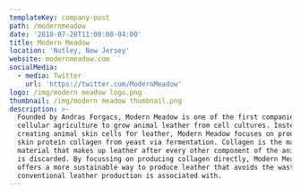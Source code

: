```yaml
---
templateKey: company-post
path: /modernmeadow
date: '2018-07-20T11:00:00-04:00'
title: Modern Meadow
location: 'Nutley, New Jersey'
website: modernmeadow.com
socialMedia:
  - media: Twitter
    url: 'https://twitter.com/ModernMeadow'
logo: /img/modern meadow logo.png
thumbnail: /img/modern meadow thumbnail.png
description: >-
  Founded by Andras Forgacs, Modern Meadow is one of the first companies to use
  cellular agriculture to grow animal leather from cell cultures. Instead of
  creating animal skin cells for leather, Modern Meadow focuses on producing the
  skin protein collagen from yeast via fermentation. Collagen is the main
  material that makes up leather after every other component of the animal hide
  is discarded. By focussing on producing collagen directly, Modern Meadow
  offers a more sustainable way to produce leather that avoids the waste
  conventional leather production is associated with.
---
```



